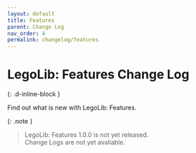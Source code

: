 ```yaml
---
layout: default
title: Features
parent: Change Log
nav_order: 4
permalink: changelog/features
---
```

# LegoLib: Features Change Log  
{: .d-inline-block }  

Find out what is new with LegoLib: Features.  

{: .note }  
> LegoLib: Features 1.0.0 is not yet released.  
> Change Logs are not yet avaliable.   

